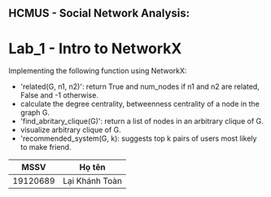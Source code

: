 ## HCMUS - Social Network Analysis: 

# Lab_1 - Intro to NetworkX

Implementing the following function using NetworkX:
- 'related(G, n1, n2)': return True and num_nodes if n1 and n2 are related, False and -1 otherwise.
- calculate the degree centrality, betweenness centrality of a node in the graph G.
- 'find_abritary_clique(G)': return a list of nodes in an arbitrary clique of G.
- visualize arbitrary clique of G.
- 'recommended_system(G, k): suggests top k pairs of users most likely to make friend.

| MSSV | Họ tên |
| - | - |
| 19120689 | Lại Khánh Toàn |
